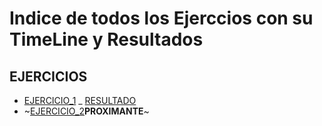 # Indice de todos los Ejerccios con su TimeLine y Resultados

## EJERCICIOS

- [EJERCICIO_1](ejercicio_1/EJERCICIO_1.md) _ [RESULTADO](ejercicio_1/RESULTADO_1.md)
- ~[EJERCICIO_2](ejercicio_2/EJERCICIO_2.md)**PROXIMANTE**~


